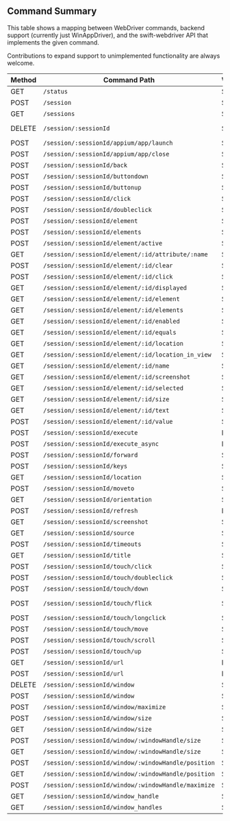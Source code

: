 ## Command Summary

This table shows a mapping between WebDriver commands, backend support (currently just WinAppDriver), and the
swift-webdriver API that implements the given command.

Contributions to expand support to unimplemented functionality are always welcome.

| Method | Command Path                                        | WinAppDriver | swift-webdriver API |
|--------|-----------------------------------------------------|--------------|---------------------|
| GET    | `/status`                                           | Supported    | `WebDriver.status`  |
| POST   | `/session`                                          | Supported    | `Session.init()`    |
| GET    | `/sessions`                                         | Supported    | Not implemented     |
| DELETE | `/session/:sessionId`                               | Supported    | `Session.delete()`, `Session.deinit()`|
| POST   | `/session/:sessionId/appium/app/launch`             | Supported    | Not implemented     |
| POST   | `/session/:sessionId/appium/app/close`              | Supported    | Not implemented     |
| POST   | `/session/:sessionId/back`                          | Supported    | `Session.back()`    |
| POST   | `/session/:sessionId/buttondown`                    | Supported    | `Session.buttonDown()`|
| POST   | `/session/:sessionId/buttonup`                      | Supported    | `Session.buttonUp()`|
| POST   | `/session/:sessionId/click`                         | Supported    | `Session.click()`   |
| POST   | `/session/:sessionId/doubleclick`                   | Supported    | `Session.doubleClick()`|
| POST   | `/session/:sessionId/element`                       | Supported    | `Session.findElement()`|
| POST   | `/session/:sessionId/elements`                      | Supported    | `Session.findElements()`|
| POST   | `/session/:sessionId/element/active`                | Supported    | `Session.activeElement`|
| GET    | `/session/:sessionId/element/:id/attribute/:name`   | Supported    | `Element.getAttribute`|
| POST   | `/session/:sessionId/element/:id/clear`             | Supported    | `Element.clear()`   |
| POST   | `/session/:sessionId/element/:id/click`             | Supported    | `Element.click()`   |
| GET    | `/session/:sessionId/element/:id/displayed`         | Supported    | `Element.displayed` |
| GET    | `/session/:sessionId/element/:id/element`           | Supported    | `Element.findElement()`|
| GET    | `/session/:sessionId/element/:id/elements`          | Supported    | `Element.findElements()`|
| GET    | `/session/:sessionId/element/:id/enabled`           | Supported    | `Element.enabled`   |
| GET    | `/session/:sessionId/element/:id/equals`            | Supported    | Not implemented     |
| GET    | `/session/:sessionId/element/:id/location`          | Supported    | `Element.location`  |
| GET    | `/session/:sessionId/element/:id/location_in_view`  | Supported    | Not implemented     |
| GET    | `/session/:sessionId/element/:id/name`              | Supported    | Not implemented     |
| GET    | `/session/:sessionId/element/:id/screenshot`        | Supported    | Not implemented     |
| GET    | `/session/:sessionId/element/:id/selected`          | Supported    | Not implemented     |
| GET    | `/session/:sessionId/element/:id/size`              | Supported    | `Element.size`      |
| GET    | `/session/:sessionId/element/:id/text`              | Supported    | `Element.text`      |
| POST   | `/session/:sessionId/element/:id/value`             | Supported    | `Element.sendKeys()`|
| POST   | `/session/:sessionId/execute`                       | Not Supported| `Session.execute()` |
| POST   | `/session/:sessionId/execute_async`                 | Not Supported| `Session.execute()` |
| POST   | `/session/:sessionId/forward`                       | Supported    | `Session.forward()` |
| POST   | `/session/:sessionId/keys`                          | Supported    | `Session.sendKeys()`|
| GET    | `/session/:sessionId/location`                      | Supported    | Not implemented     |
| POST   | `/session/:sessionId/moveto`                        | Supported    | `Session.moveTo()`  |
| GET    | `/session/:sessionId/orientation`                   | Supported    | Not implemented     |
| POST   | `/session/:sessionId/refresh`                       | Not supported| `Session.refresh()` |
| GET    | `/session/:sessionId/screenshot`                    | Supported    | `Session.screenshot()`|
| GET    | `/session/:sessionId/source`                        | Supported    | `Session.source`    |
| POST   | `/session/:sessionId/timeouts`                      | Supported    | `Session.setTimeout()`|
| GET    | `/session/:sessionId/title`                         | Supported    | `Session.title`     |
| POST   | `/session/:sessionId/touch/click`                   | Supported    | `Element.touchClick()`|
| POST   | `/session/:sessionId/touch/doubleclick`             | Supported    | `Element.doubleClick()`|
| POST   | `/session/:sessionId/touch/down`                    | Supported    | `Session.touchDown()`|
| POST   | `/session/:sessionId/touch/flick`                   | Supported    | `Session.flick()`, `Element.precisionFlick()`|
| POST   | `/session/:sessionId/touch/longclick`               | Supported    | Not implemented     |
| POST   | `/session/:sessionId/touch/move`                    | Supported    | `Session.touchMove()`|
| POST   | `/session/:sessionId/touch/scroll`                  | Supported    | `Session.touchScroll()`|
| POST   | `/session/:sessionId/touch/up`                      | Supported    | `Session.touchUp()` |
| GET    | `/session/:sessionId/url`                           | Not supported| `Session.url`       |
| POST   | `/session/:sessionId/url`                           | Not supported| `Session.url()`     |
| DELETE | `/session/:sessionId/window`                        | Supported    | `Session.close()`   |
| POST   | `/session/:sessionId/window`                        | Supported    | `Session.focus()`   |
| POST   | `/session/:sessionId/window/maximize`               | Supported    | Not implemented     |
| POST   | `/session/:sessionId/window/size`                   | Supported    | Not implemented     |
| GET    | `/session/:sessionId/window/size`                   | Supported    | Not implemented     |
| POST   | `/session/:sessionId/window/:windowHandle/size`     | Supported    | `Session.resize()`  |
| GET    | `/session/:sessionId/window/:windowHandle/size`     | Supported    | `Session.size()`    |
| POST   | `/session/:sessionId/window/:windowHandle/position` | Supported    | Not implemented     |
| GET    | `/session/:sessionId/window/:windowHandle/position` | Supported    | Not implemented     |
| POST   | `/session/:sessionId/window/:windowHandle/maximize` | Supported    | Not implemented     |
| GET    | `/session/:sessionId/window_handle`                 | Supported    | Not implemented     |
| GET    | `/session/:sessionId/window_handles`                | Supported    | Not implemented     |
